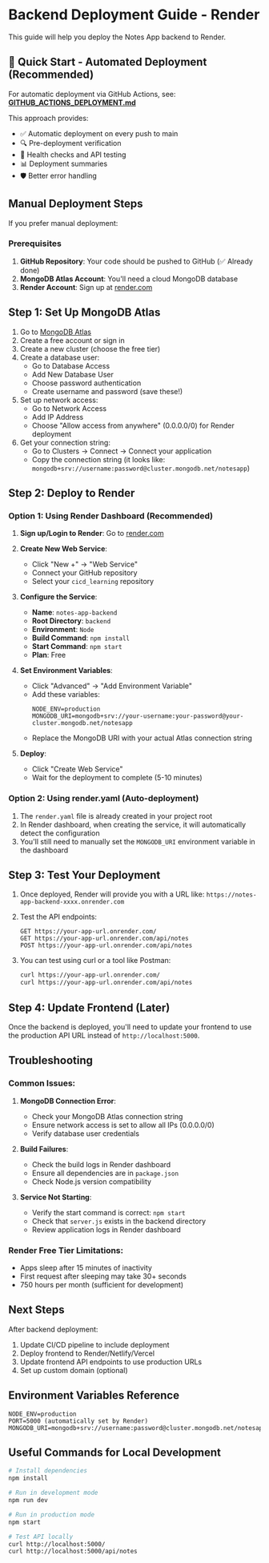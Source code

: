 # Backend Deployment Guide - Render

This guide will help you deploy the Notes App backend to Render.

## 🚀 Quick Start - Automated Deployment (Recommended)

For automatic deployment via GitHub Actions, see: **[GITHUB_ACTIONS_DEPLOYMENT.md](./GITHUB_ACTIONS_DEPLOYMENT.md)**

This approach provides:
- ✅ Automatic deployment on every push to main
- 🔍 Pre-deployment verification
- 🧪 Health checks and API testing
- 📊 Deployment summaries
- 🛡️ Better error handling

## Manual Deployment Steps

If you prefer manual deployment:

### Prerequisites

1. **GitHub Repository**: Your code should be pushed to GitHub (✅ Already done)
2. **MongoDB Atlas Account**: You'll need a cloud MongoDB database
3. **Render Account**: Sign up at [render.com](https://render.com)

## Step 1: Set Up MongoDB Atlas

1. Go to [MongoDB Atlas](https://www.mongodb.com/cloud/atlas)
2. Create a free account or sign in
3. Create a new cluster (choose the free tier)
4. Create a database user:
   - Go to Database Access
   - Add New Database User
   - Choose password authentication
   - Create username and password (save these!)
5. Set up network access:
   - Go to Network Access
   - Add IP Address
   - Choose "Allow access from anywhere" (0.0.0.0/0) for Render deployment
6. Get your connection string:
   - Go to Clusters → Connect → Connect your application
   - Copy the connection string (it looks like: `mongodb+srv://username:password@cluster.mongodb.net/notesapp`)

## Step 2: Deploy to Render

### Option 1: Using Render Dashboard (Recommended)

1. **Sign up/Login to Render**: Go to [render.com](https://render.com)

2. **Create New Web Service**:
   - Click "New +" → "Web Service"
   - Connect your GitHub repository
   - Select your `cicd_learning` repository

3. **Configure the Service**:
   - **Name**: `notes-app-backend`
   - **Root Directory**: `backend`
   - **Environment**: `Node`
   - **Build Command**: `npm install`
   - **Start Command**: `npm start`
   - **Plan**: Free

4. **Set Environment Variables**:
   - Click "Advanced" → "Add Environment Variable"
   - Add these variables:
     ```
     NODE_ENV=production
     MONGODB_URI=mongodb+srv://your-username:your-password@your-cluster.mongodb.net/notesapp
     ```
   - Replace the MongoDB URI with your actual Atlas connection string

5. **Deploy**:
   - Click "Create Web Service"
   - Wait for the deployment to complete (5-10 minutes)

### Option 2: Using render.yaml (Auto-deployment)

1. The `render.yaml` file is already created in your project root
2. In Render dashboard, when creating the service, it will automatically detect the configuration
3. You'll still need to manually set the `MONGODB_URI` environment variable in the dashboard

## Step 3: Test Your Deployment

1. Once deployed, Render will provide you with a URL like: `https://notes-app-backend-xxxx.onrender.com`

2. Test the API endpoints:
   ```
   GET https://your-app-url.onrender.com/
   GET https://your-app-url.onrender.com/api/notes
   POST https://your-app-url.onrender.com/api/notes
   ```

3. You can test using curl or a tool like Postman:
   ```bash
   curl https://your-app-url.onrender.com/
   curl https://your-app-url.onrender.com/api/notes
   ```

## Step 4: Update Frontend (Later)

Once the backend is deployed, you'll need to update your frontend to use the production API URL instead of `http://localhost:5000`.

## Troubleshooting

### Common Issues:

1. **MongoDB Connection Error**:
   - Check your MongoDB Atlas connection string
   - Ensure network access is set to allow all IPs (0.0.0.0/0)
   - Verify database user credentials

2. **Build Failures**:
   - Check the build logs in Render dashboard
   - Ensure all dependencies are in `package.json`
   - Check Node.js version compatibility

3. **Service Not Starting**:
   - Verify the start command is correct: `npm start`
   - Check that `server.js` exists in the backend directory
   - Review application logs in Render dashboard

### Render Free Tier Limitations:
- Apps sleep after 15 minutes of inactivity
- First request after sleeping may take 30+ seconds
- 750 hours per month (sufficient for development)

## Next Steps

After backend deployment:
1. Update CI/CD pipeline to include deployment
2. Deploy frontend to Render/Netlify/Vercel
3. Update frontend API endpoints to use production URLs
4. Set up custom domain (optional)

## Environment Variables Reference

```
NODE_ENV=production
PORT=5000 (automatically set by Render)
MONGODB_URI=mongodb+srv://username:password@cluster.mongodb.net/notesapp
```

## Useful Commands for Local Development

```bash
# Install dependencies
npm install

# Run in development mode
npm run dev

# Run in production mode
npm start

# Test API locally
curl http://localhost:5000/
curl http://localhost:5000/api/notes
```